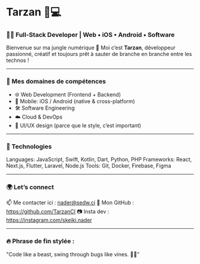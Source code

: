 # Tarzan 🐒💻

### 🧑‍💻 Full-Stack Developer | Web • iOS • Android • Software

Bienvenue sur ma jungle numérique 🌿
Moi c’est **Tarzan**, développeur passionné, créatif et toujours prêt à sauter de branche en branche entre les technos !

---

### 🚀 Mes domaines de compétences

- 🌐 Web Development (Frontend + Backend)
- 📱 Mobile: iOS / Android (native & cross-platform)
- 🛠️ Software Engineering
- ☁️ Cloud & DevOps
- 🎨 UI/UX design (parce que le style, c’est important)

---

### 🧰 Technologies

Languages: JavaScript, Swift, Kotlin, Dart, Python, PHP
Frameworks: React, Next.js, Flutter, Laravel, Node.js
Tools: Git, Docker, Firebase, Figma

---

### 🌍 Let’s connect

📫 Me contacter ici : nader@sedw.ci
🐙 Mon GitHub : https://github.com/TarzanCI
📷 Insta dev : https://instagram.com/skeiki.nader

---

### 🔥 Phrase de fin stylée :

"Code like a beast, swing through bugs like vines. 🐗🌴"
